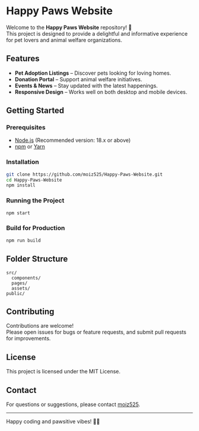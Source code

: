 # Happy Paws Website

Welcome to the **Happy Paws Website** repository! 🐾  
This project is designed to provide a delightful and informative experience for pet lovers and animal welfare organizations.

## Features

- **Pet Adoption Listings** – Discover pets looking for loving homes.
- **Donation Portal** – Support animal welfare initiatives.
- **Events & News** – Stay updated with the latest happenings.
- **Responsive Design** – Works well on both desktop and mobile devices.

## Getting Started

### Prerequisites

- [Node.js](https://nodejs.org/) (Recommended version: 18.x or above)
- [npm](https://www.npmjs.com/) or [Yarn](https://yarnpkg.com/)

### Installation

```bash
git clone https://github.com/moiz525/Happy-Paws-Website.git
cd Happy-Paws-Website
npm install
```

### Running the Project

```bash
npm start
```

### Build for Production

```bash
npm run build
```

## Folder Structure

```
src/
  components/
  pages/
  assets/
public/
```

## Contributing

Contributions are welcome!  
Please open issues for bugs or feature requests, and submit pull requests for improvements.

## License

This project is licensed under the MIT License.

## Contact

For questions or suggestions, please contact [moiz525](https://github.com/moiz525).

---
Happy coding and pawsitive vibes! 🐶🐱
